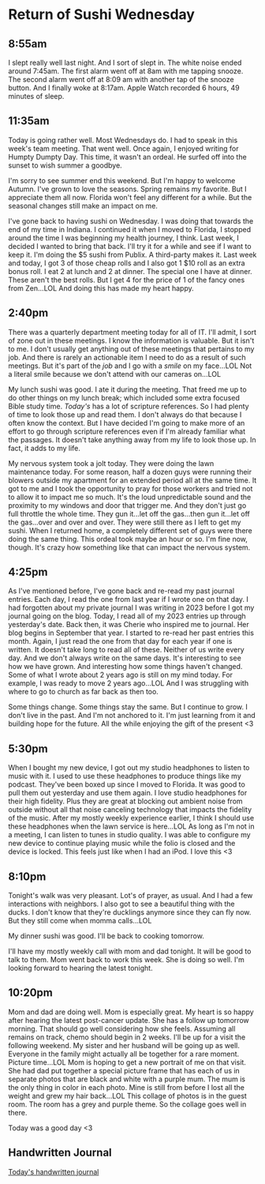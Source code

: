 # Return of Sushi Wednesday

## 8:55am

I slept really well last night. And I sort of slept in. The white noise ended around 7:45am. The first alarm went off at 8am with me tapping snooze. The second alarm went off at 8:09 am with another tap of the snooze button. And I finally woke at 8:17am. Apple Watch recorded 6 hours, 49 minutes of sleep.

## 11:35am

Today is going rather well. Most Wednesdays do. I had to speak in this week's team meeting. That went well. Once again, I enjoyed writing for Humpty Dumpty Day. This time, it wasn't an ordeal. He surfed off into the sunset to wish summer a goodbye.

I'm sorry to see summer end this weekend. But I'm happy to welcome Autumn. I've grown to love the seasons. Spring remains my favorite. But I appreciate them all now. Florida won't feel any different for a while. But the seasonal changes still make an impact on me.

I've gone back to having sushi on Wednesday. I was doing that towards the end of my time in Indiana. I continued it when I moved to Florida, I stopped around the time I was beginning my health journey, I think. Last week, I decided I wanted to bring that back. I'll try it for a while and see if I want to keep it. I'm doing the $5 sushi from Publix. A third-party makes it. Last week and today, I got 3 of those cheap rolls and I also got 1 $10 roll as an extra bonus roll. I eat 2 at lunch and 2 at dinner. The special one I have at dinner. These aren't the best rolls. But I get 4 for the price of 1 of the fancy ones from Zen...LOL And doing this has made my heart happy.

## 2:40pm

There was a quarterly department meeting today for all of IT. I'll admit, I sort of zone out in these meetings. I know the information is valuable. But it isn't to me. I don't usually get anything out of these meetings that pertains to my job. And there is rarely an actionable item I need to do as a result of such meetings. But it's part of the *job* and I go with a *smile* on my face...LOL Not a literal smile because we don't attend with our cameras on...LOL

My lunch sushi was good. I ate it during the meeting. That freed me up to do other things on my lunch break; which included some extra focused Bible study time. *Today's* has a lot of scripture references. So I had plenty of time to look those up and read them. I don't always do that because I often know the context. But I have decided I'm going to make more of an effort to go through scripture references even if I'm already familiar what the passages. It doesn't take anything away from my life to look those up. In fact, it adds to my life.

My nervous system took a jolt today. They were doing the lawn maintenance today. For some reason, half a dozen guys were running their blowers outside my apartment for an extended period all at the same time. It got to me and I took the opportunity to pray for those workers and tried not to allow it to impact me so much. It's the loud unpredictable sound and the proximity to my windows and door that trigger me. And they don't just go full throttle the whole time. They gun it...let off the gas...then gun it...let off the gas...over and over and over. They were still there as I left to get my sushi. When I returned home, a completely different set of guys were there doing the same thing. This ordeal took maybe an hour or so. I'm fine now, though. It's crazy how something like that can impact the nervous system.

## 4:25pm

As I've mentioned before, I've gone back and re-read my past journal entries. Each day, I read the one from last year if I wrote one on that day. I had forgotten about my private journal I was writing in 2023 before I got my journal going on the blog. Today, I read all of my 2023 entries up through yesterday's date. Back then, it was Cherie who inspired me to journal. Her blog begins in September that year. I started to re-read her past entries this month. Again, I just read the one from that day for each year if one is written. It doesn't take long to read all of these. Neither of us write every day. And we don't always write on the same days. It's interesting to see how we have grown. And interesting how some things haven't changed. Some of what I wrote about 2 years ago is still on my mind today. For example, I was ready to move 2 years ago...LOL And I was struggling with where to go to church as far back as then too.

Some things change. Some things stay the same. But I continue to grow.
I don't live in the past. And I'm not anchored to it. I'm just learning from it and building hope for the future. All the while enjoying the gift of the present <3

## 5:30pm

When I bought my new device, I got out my studio headphones to listen to music with it. I used to use these headphones to produce things like my podcast. They've been boxed up since I moved to Florida. It was good to pull them out yesterday and use them again. I love studio headphones for their high fidelity. Plus they are great at blocking out ambient noise from outside without all that noise canceling technology that impacts the fidelity of the music. After my mostly weekly experience earlier, I think I should use these headphones when the lawn service is here...LOL As long as I'm not in a meeting, I can listen to tunes in studio quality. I was able to configure my new device to continue playing music while the folio is closed and the device is locked. This feels just like when I had an iPod. I love this <3

## 8:10pm

Tonight's walk was very pleasant. Lot's of prayer, as usual. And I had a few interactions with neighbors. I also got to see a beautiful thing with the ducks. I don't know that they're ducklings anymore since they can fly now. But they still come when momma calls...LOL

My dinner sushi was good. I'll be back to cooking tomorrow.

I'll have my mostly weekly call with mom and dad tonight. It will be good to talk to them. Mom went back to work this week. She is doing so well. I'm looking forward to hearing the latest tonight.

## 10:20pm

Mom and dad are doing well. Mom is especially great. My heart is so happy after hearing the latest post-cancer update. She has a follow up tomorrow morning. That should go well considering how she feels. Assuming all remains on track, chemo should begin in 2 weeks. I'll be up for a visit the following weekend. My sister and her husband will be going up as well. Everyone in the family might actually all be together for a rare moment. Picture time...LOL Mom is hoping to get a new portrait of me on that visit. She had dad put together a special picture frame that has each of us in separate photos that are black and white with a purple mum. The mum is the only thing in color in each photo. Mine is still from before I lost all the weight and grew my hair back...LOL This collage of photos is in the guest room. The room has a grey and purple theme. So the collage goes well in there.

Today was a good day <3

## Handwritten Journal

[Today's handwritten journal](/media/blog/2025/09/20250917.pdf)